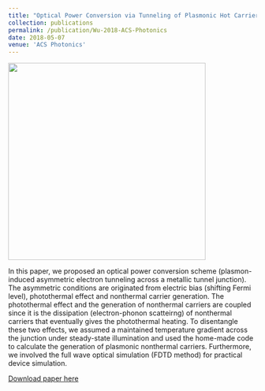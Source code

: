 ```yaml
---
title: "Optical Power Conversion via Tunneling of Plasmonic Hot Carriers"
collection: publications
permalink: /publication/Wu-2018-ACS-Photonics
date: 2018-05-07
venue: 'ACS Photonics'
---
```

<img src="http://ShengxiangWuPlasmonic.github.io/images/TOC_1_new.jpg" width="400">

In this paper, we proposed an optical power conversion scheme (plasmon-induced asymmetric electron tunneling across a metallic tunnel junction). The asymmetric conditions are originated from electric bias (shifting Fermi level), photothermal effect and nonthermal carrier generation. The photothermal effect and the generation of nonthermal carriers are coupled since it is the dissipation (electron-phonon scatteirng) of nonthermal carriers that eventually gives the photothermal heating. To disentangle these two effects, we assumed a maintained temperature gradient across the junction under steady-state illumination and used the home-made code to calculate the generation of plasmonic nonthermal carriers. Furthermore, we involved the full wave optical simulation (FDTD method) for practical device simulation.

[Download paper here](http://ShengxiangWuPlasmonic.github.io/files/Wu-2018-ACS-Photonics.pdf)

